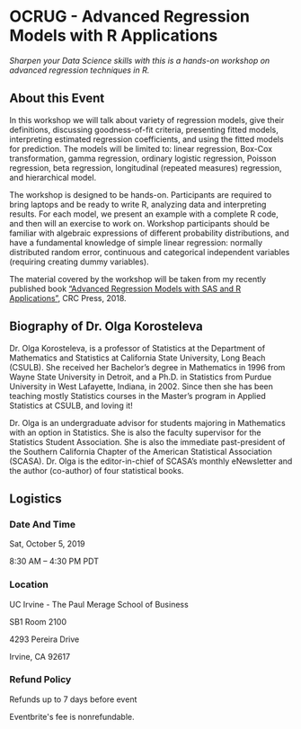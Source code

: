 # OCRUG - Advanced Regression Models with R Applications

*Sharpen your Data Science skills with this is a hands-on workshop on advanced regression techniques in R.*

## About this Event

In this workshop we will talk about variety of regression models, give their definitions, discussing goodness-of-fit criteria, presenting fitted models, interpreting estimated regression coefficients, and using the fitted models for prediction. The models will be limited to: linear regression, Box-Cox transformation, gamma regression, ordinary logistic regression, Poisson regression, beta regression, longitudinal (repeated measures) regression, and hierarchical model.

The workshop is designed to be hands-on. Participants are required to bring laptops and be ready to write R, analyzing data and interpreting results. For each model, we present an example with a complete R code, and then will an exercise to work on. Workshop participants should be familiar with algebraic expressions of different probability distributions, and have a fundamental knowledge of simple linear regression: normally distributed random error, continuous and categorical independent variables (requiring creating dummy variables).

The material covered by the workshop will be taken from my recently published book [“Advanced Regression Models with SAS and R Applications”](https://www.amazon.com/dp/1138049018/), CRC Press, 2018.

## Biography of Dr. Olga Korosteleva

Dr. Olga Korosteleva, is a professor of Statistics at the Department of Mathematics and Statistics at California State University, Long Beach (CSULB). She received her Bachelor’s degree in Mathematics in 1996 from Wayne State University in Detroit, and a Ph.D. in Statistics from Purdue University in West Lafayette, Indiana, in 2002. Since then she has been teaching mostly Statistics courses in the Master’s program in Applied Statistics at CSULB, and loving it!

Dr. Olga is an undergraduate advisor for students majoring in Mathematics with an option in Statistics. She is also the faculty supervisor for the Statistics Student Association. She is also the immediate past-president of the Southern California Chapter of the American Statistical Association (SCASA). Dr. Olga is the editor-in-chief of SCASA’s monthly eNewsletter and the author (co-author) of four statistical books.

## Logistics

### Date And Time
Sat, October 5, 2019

8:30 AM – 4:30 PM PDT


### Location
UC Irvine - The Paul Merage School of Business

SB1 Room 2100

4293 Pereira Drive

Irvine, CA 92617


### Refund Policy
Refunds up to 7 days before event

Eventbrite's fee is nonrefundable.